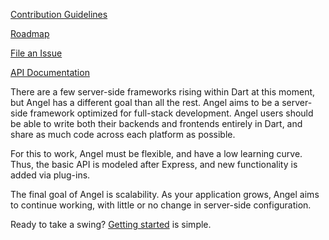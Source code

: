 [Contribution Guidelines](https://github.com/angel-dart/roadmap/blob/master/CONTRIBUTING.md)

[Roadmap](https://github.com/angel-dart/roadmap)

[File an Issue](https://github.com/angel-dart/roadmap/issues)

[API Documentation](http://www.dartdocs.org/documentation/angel_framework/latest)

There are a few server-side frameworks rising within Dart at this moment, but Angel has a different goal than all the rest. Angel aims to be a server-side framework optimized for full-stack development. Angel users should be able to write both their backends and frontends entirely in Dart, and share as much code across each platform as possible.

For this to work, Angel must be flexible, and have a low learning curve. Thus, the basic API is modeled after Express, and new functionality is added via plug-ins.

The final goal of Angel is scalability. As your application grows, Angel aims to continue working, with little or no change in server-side configuration.

Ready to take a swing? [Getting started](https://github.com/angel-dart/angel/wiki/Installation-&-Setup) is simple.